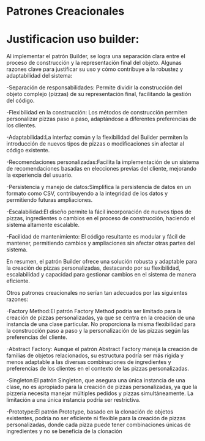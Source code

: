 # Patrones Creacionales
# Justificacion uso builder:
Al implementar el patrón Builder, se logra una separación clara entre el proceso de construcción y la representación final del objeto. Algunas razones clave para justificar su uso y cómo contribuye a la robustez y adaptabilidad del sistema:

-Separación de responsabilidades: Permite dividir la construcción del objeto complejo (pizzas) de su representación final, facilitando la gestión del código.

-Flexibilidad en la construcción: Los métodos de construcción permiten personalizar pizzas paso a paso, adaptándose a diferentes preferencias de los clientes.

-Adaptabilidad:La interfaz común y la flexibilidad del Builder permiten la introducción de nuevos tipos de pizzas o modificaciones sin afectar al código existente.

-Recomendaciones personalizadas:Facilita la implementación de un sistema de recomendaciones basadas en elecciones previas del cliente, mejorando la experiencia del usuario.

-Persistencia y manejo de datos:Simplifica la persistencia de datos en un formato como CSV, contribuyendo a la integridad de los datos y permitiendo futuras ampliaciones.

-Escalabilidad:El diseño permite la fácil incorporación de nuevos tipos de pizzas, ingredientes o cambios en el proceso de construcción, haciendo el sistema altamente escalable.

-Facilidad de mantenimiento: El código resultante es modular y fácil de mantener, permitiendo cambios y ampliaciones sin afectar otras partes del sistema.

En resumen, el patrón Builder ofrece una solución robusta y adaptable para la creación de pizzas personalizadas, destacando por su flexibilidad, escalabilidad y capacidad para gestionar cambios en el sistema de manera eficiente.

Otros patrones creacionales no serían tan adecuados por las siguientes razones:

-Factory Method:El patrón Factory Method podría ser limitado para la creación de pizzas personalizadas, ya que se centra en la creación de una instancia de una clase particular. No proporciona la misma flexibilidad para la construcción paso a paso y la personalización de las pizzas según las preferencias del cliente.

-Abstract Factory: Aunque el patrón Abstract Factory maneja la creación de familias de objetos relacionados, su estructura podría ser más rígida y menos adaptable a las diversas combinaciones de ingredientes y preferencias de los clientes en el contexto de las pizzas personalizadas.

-Singleton:El patrón Singleton, que asegura una única instancia de una clase, no es apropiado para la creación de pizzas personalizadas, ya que la pizzería necesita manejar múltiples pedidos y pizzas simultáneamente. La limitación a una única instancia podría ser restrictiva.

-Prototype:El patrón Prototype, basado en la clonación de objetos existentes, podría no ser eficiente ni flexible para la creación de pizzas personalizadas, donde cada pizza puede tener combinaciones únicas de ingredientes y no se beneficia de la clonación